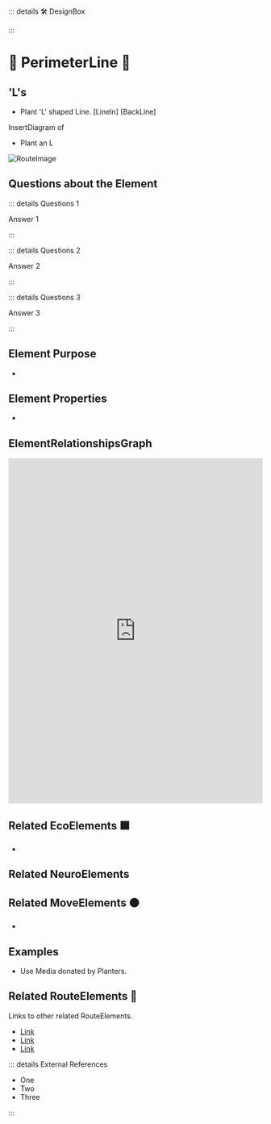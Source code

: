 ::: details 🛠 DesignBox



:::

# 🔺 <route>PerimeterLine </route>🔺

## 'L's

- Plant 'L' shaped Line. [LineIn] [BackLine] 

InsertDiagram of 

- Plant an L


![RouteImage](/Route/RouteImage.png)

## Questions about the Element

::: details Questions 1

Answer 1

:::

::: details Questions 2

Answer 2

:::

::: details Questions 3

Answer 3

:::

## Element Purpose

- 

## Element Properties

- 

## ElementRelationshipsGraph

<iframe 
    width="100%" 
    height="684" 
    frameborder="0"
    src="https://observablehq.com/embed/@d3/force-directed-graph/2?cells=chart"
></iframe>

## Related<eco> EcoElements </eco>🟩
- 
## Related <neuro>NeuroElements</neuro>


## Related<move> MoveElements </move>🟠
- 

## Examples

- Use Media donated by Planters. 

## Related <route>RouteElements </route>🔺

Links to other related RouteElements. 

- [Link]()
- [Link]()
- [Link]()

::: details External References

- One
- Two
- Three

:::

